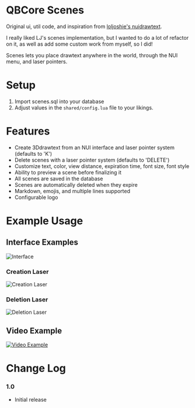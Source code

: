 # QBCore Scenes
Original ui, util code, and inspiration from [loljoshie's nuidrawtext](https://github.com/loljoshie/nui_drawtext).

I really liked LJ's scenes implementation, but I wanted to do a lot of refactor on it, as well as add some custom work from myself, so I did!

Scenes lets you place drawtext anywhere in the world, through the NUI menu, and laser pointers.
# Setup
1. Import scenes.sql into your database
2. Adjust values in the `shared/config.lua` file to your likings.

# Features
* Create 3Ddrawtext from an NUI interface and laser pointer system (defaults to 'K')
* Delete scenes with a laser pointer system (defaults to 'DELETE')
* Customize text, color, view distance, expiration time, font size, font style
* Ability to preview a scene before finalizing it
* All scenes are saved in the database 
* Scenes are automatically deleted when they expire
* Markdown, emojis, and multiple lines supported
* Configurable logo


# Example Usage
## Interface Examples
![Interface](https://i.imgur.com/hdYdn0i.png)
### Creation Laser
![Creation Laser](https://i.imgur.com/NtQZp8p.png)
### Deletion Laser
![Deletion Laser](https://i.imgur.com/1KXEcN0.png)
## Video Example

[![Video Example](https://img.youtube.com/vi/uBsY3pqEL5I/0.jpg)](https://youtu.be/uBsY3pqEL5I)


# Change Log

### 1.0
* Initial release